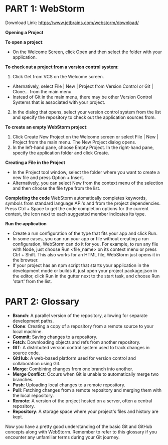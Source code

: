 # PART 1: WebStorm 

Download Link: https://www.jetbrains.com/webstorm/download/

**Opening a Project**

**To open a project**:
- On the Welcome Screen, click Open and then select the folder with your application.

**To check out a project from a version control system**:
1. Click Get from VCS on the Welcome screen.
-	Alternatively, select File | New | Project from Version Control or Git | Clone… from the main menu.
-	Instead of Git in the main menu, there may be other Version Control Systems that is associated with your project.
2. In the dialog that opens, select your version control system from the list and specify the repository to check out the application sources from. 

**To create an empty WebStorm project**:
1. Click Create New Project on the Welcome screen or select File | New | Project from the main menu. The New Project dialog opens.
2. In the left-hand pane, choose Empty Project. In the right-hand pane, specify the application folder and click Create. 

**Creating a File in the Project**
- In the Project tool window, select the folder where you want to create a new file and press Option + Insert.
- Alternatively, you can select New from the context menu of the selection and then choose the file type from the list.

**Completing the code**
WebStorm automatically completes keywords, symbols from standard language API's and from the project dependencies. Press Ctrl + Space to get the code completion options for the current context, the icon next to each suggested member indicates its type.

**Run the application**
- Create a run configuration of the type that fits your app and click Run.
- In some cases, you can run your app or file without creating a run configuration, WebStorm can do it for you. For example, to run any file with Node, just choose Run <file_name> on its context menu or press Ctrl + Shift. This also works for an HTML file, WebStorm just opens it in the browser.
- If your project has an npm script that starts your application in the development mode or builds it, just open your project package.json in the editor, click Run in the gutter next to the start task, and choose Run 'start' from the list.

# PART 2: Glossary

- **Branch**: A parallel version of the repository, allowing for separate development paths.
- **Clone**: Creating a copy of a repository from a remote source to your local machine.
- **Commit**: Saving changes to a repository.
- **Fetch**: Downloading objects and refs from another repository.
- **GIT**: A distributed version control system used to track changes in source code.
- **GitHub**: A web-based platform used for version control and collaboration using Git.
- **Merge**: Combining changes from one branch into another.
- **Merge Conflict**: Occurs when Git is unable to automatically merge two branches.
- **Push**: Uploading local changes to a remote repository.
- **Pull**: Fetching changes from a remote repository and merging them with the local repository.
- **Remote**: A version of the project hosted on a server, often a central repository.
- **Repository**: A storage space where your project's files and history are kept.

Now you have a pretty good understanding of the basic Git and GitHub concepts along with WebStorm. Remember to refer to this glossary if you encounter any unfamiliar terms during your Git journey.